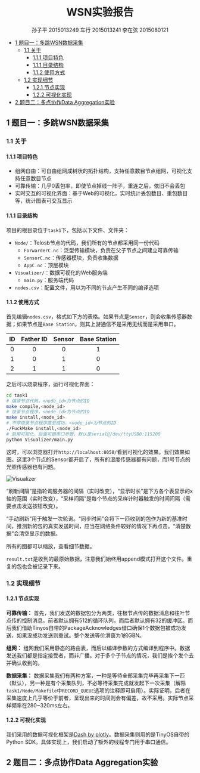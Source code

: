 <h1 style="text-align:center;">WSN实验报告</h1>
<p style="text-align:center;">孙子平 2015013249 车行 2015013241 李在弦 2015080121</p>


<!-- @import "[TOC]" {cmd="toc" depthFrom=1 depthTo=6 orderedList=false} -->
<!-- code_chunk_output -->

* [1 题目一：多跳WSN数据采集](#1-题目一多跳wsn数据采集)
	* [1.1 关于](#11-关于)
		* [1.1.1 项目特色](#111-项目特色)
		* [1.1.1 目录结构](#111-目录结构)
		* [1.1.2 使用方式](#112-使用方式)
	* [1.2 实现细节](#12-实现细节)
		* [1.2.1 节点实现](#121-节点实现)
		* [1.2.2 可视化实现](#122-可视化实现)
* [2 题目二：多点协作Data Aggregation实验](#2-题目二多点协作data-aggregation实验)

<!-- /code_chunk_output -->


## 1 题目一：多跳WSN数据采集

### 1.1 关于

#### 1.1.1 项目特色

* 组网自由：可自由组网成树状的拓扑结构，支持任意数目节点组网，可视化支持任意数目节点
* 可靠传输：几乎0丢包率，即使节点掉线一阵子，重连之后，依旧不会丢包
* 实时交互的可视化界面：基于Web的可视化，实时统计丢包数目、重包数目等，统计图表可交互显示

#### 1.1.1 目录结构

项目的根目录位于`task1`下，包括以下文件、文件夹：

* `Node/`：Telosb节点的代码，我们所有的节点都采用同一份代码
  * `ForwarderC.nc`：泛型传输模块，负责在父子节点之间建立可靠传输
  * `SensorC.nc`：传感器模块，负责收集数据
  * `AppC.nc`：顶层模块
* `Visualizer/`：数据可视化的Web服务端
  * `main.py`：服务端代码
* `nodes.csv`：配置文件，用以为不同的节点产生不同的编译选项

#### 1.1.2 使用方式

首先编辑`nodes.csv`，格式如下方的表格。如果节点是`Sensor`，则会收集传感器数据；如果节点是`Base Station`，则其上游通信不是采用无线而是采用串口。

| ID | Father ID | Sensor | Base Station |
|:---:|:----:|:----:|:---:|
| 0 | 0 | 0 | 1 |
| 1 | 0 | 1 | 0 |
| 2 | 1 | 1 | 0 |

之后可以烧录程序，运行可视化界面：

```bash
cd task1
# 编译节点代码，<node_id>为节点的ID
make compile,<node_id>
# 烧录节点程序，<node_id>为节点的ID
make install,<node_id>
# 不停烧录节点程序直至成功，<node_id>为节点的ID
./FuckMake install,<node_id>
# 启用可视化，后面可跟串口参数，默认是serial@/dev/ttyUSB0:115200
python Visualizer/main.py
```

这时，可以浏览器打开`http://localhost:8050/`看到可视化的效果。我们效果如图。这里3个节点的Sensor都开启了，所有的湿度传感器都有问题，而1号节点的光照传感器也有问题。

![Visualizer](https://cdn.pbrd.co/images/GZJr77e.png)

“刷新间隔”是指轮询服务器的间隔（实时改变），“显示时长”是下方各个表显示的x轴的范围（实时改变），“采样间隔”是每个节点的采样计时器触发的时间间隔（需要点击发送按钮改变）。

“手动刷新”用于触发一次轮询。“同步时间”会将下一匹收到的包作为新的基准时间，推测新的包的真实发送时间，应当在网络条件较好的情况下再点击。“清楚数据”会清空显示的数据。

所有的图都可以缩放，查看细节数据。

`result.txt`是收到的最原始数据，注意我们始终用append模式打开这个文件。重复的包也会被记录下来。


### 1.2 实现细节

#### 1.2.1 节点实现

**可靠传输：** 首先，我们发送的数据包分为两类，往根节点传的数据消息和往叶节点传的控制消息。前者默认拥有512的循环队列，而后者默认拥有32的缓冲区。而后我们借助Tinyos自带的PackageAcknowledges借口确保1个数据包被成功发送，如果没成功发送则重试。整个发送等价滑窗为1的GBN。

**组网：** 组网我们采用静态的路由表，而后以编译参数的方式编译到程序中。数据发送我们都是指定接受者，而非广播。对于多个子节点的情况，我们是挨个发个去并确认收到的。

**数据采集：** 数据采集我们有两种方案，一种是等待全部采集完毕再采集下一匹（默认），另一种是有个采集队列，不必等待采集完成就发起下一次采集（解除`task1/Node/Makefile`中`RECORD_QUEUE`选项的注释即可启用）。实际证明，后者在采集速度上几乎等价于前者，呈现出来的时间则会有偏差，故不采用。实际节点采样频率在280~320ms左右。

#### 1.2.2 可视化实现

我们采用的数据可视化框架是[Dash by plotly](https://plot.ly/products/dash/)。数据采集则用的是TinyOS自带的Python SDK。具体实现上，我们启动了额外的线程专门用于串口通信。

## 2 题目二：多点协作Data Aggregation实验
